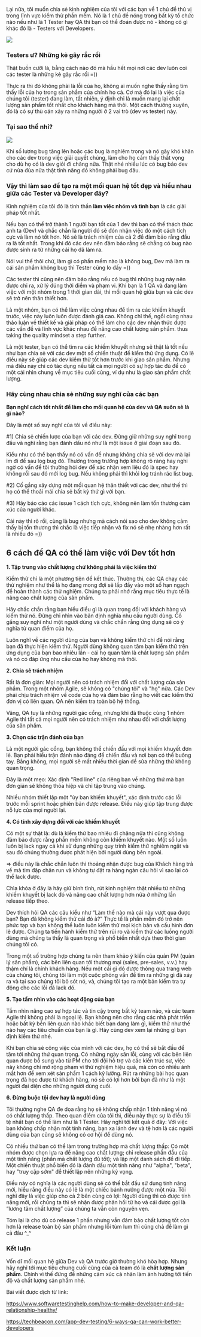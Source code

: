 Lại nữa, tôi muốn chia sẻ kinh nghiệm của tôi với các bạn về 1 chủ đề thú vị trong lĩnh vực kiểm thử phần mềm. Nó là 1 chủ đề nóng trong bất kỳ tổ chức nào nếu như là 1 Tester hay QA thì bạn có thể đoán được nó - không có gì khác đó là - Testers với Developers.

![](https://images.viblo.asia/fe86ced9-d2da-4181-bec8-8c7b882502d2.jpg)
 
### Testers ư? Những kẻ gây rắc rối

Thật buồn cười là, bằng cách nào đó mà hầu hết mọi nơi các dev luôn coi các tester là những kẻ gây rắc rối =))

Thực ra thì đó không phải là lỗi của họ, không ai muốn nghe thấy rằng tìm thấy lỗi của họ trong sản phẩm của chính họ cả. Cơ mà đó lại là việc của chúng tôi (tester) đang làm, tất nhiên, ý định chỉ là muốn mang lại chất lượng sản phẩm tốt nhất cho khách hàng mà thôi. Một cách thường xuyên, đó là có sự thù oán xảy ra những người ở 2 vai trò (dev vs tester) này. 

### Tại sao thế nhỉ? 
![](https://images.viblo.asia/9886e2c8-bf82-4366-be6d-376ff682e851.png)

Khi số lượng bug tăng lên hoặc các bug là nghiêm trọng và nó gây khó khăn cho các dev trong việc giải quyết chúng, làm cho họ cảm thấy thất vọng cho dù họ có là dev giỏi đi chăng nữa. 
Thật nhé nhiều lúc có bug báo dev cứ nửa đùa nửa thật tính năng đó không phải bug đâu. 

### Vậy thì làm sao để tạo ra một mối quan hệ tốt đẹp và hiểu nhau giữa các Tester và Developer đây?

Kinh nghiệm của tôi đó là tinh thần **làm việc nhóm và  tình bạn** là các giải pháp tốt nhất.

Nếu bạn có thể trở thành 1 người bạn tốt của 1 dev thì bạn có thể thách thức anh ta (Dev)  và chắc chắn là người đó sẽ đón nhận việc đó một cách tích cực và làm nó tốt hơn. Nó sẽ là trách nhiệm của cả 2 để đảm bảo rằng đầu ra là tốt nhất. Trong khi đó các dev nên đảm bảo rằng sẽ chẳng có bug nào được sinh ra từ những cái họ đã làm ra. 

Nói vui thế thôi chứ, làm gì có phần mềm nào là không bug, Dev mà làm ra cái sản phẩm không bug thì Tester cũng lo đấy =)) 

Các tester thì cũng nên đảm bảo rằng nếu có bug thì những bug này nên được chỉ ra, xử lý đúng thời điểm và phạm vi. Khi bạn là 1 QA và đang làm việc với một nhóm trong 1 thời gian dài, thì mối quan hệ giữa bạn và các dev sẽ trở nên thân thiết hơn.

Là một nhóm, bạn có thể làm việc cùng nhau để tìm ra các khiếm khuyết trước, việc này luôn luôn được đánh giá cao. Không chỉ thế, ngồi cùng nhau thảo luận về thiết kế và giải pháp có thể làm cho các dev nhận thức được các vấn đề và lĩnh vực khác nhau để nâng cao chất lượng sản phẩm. thus taking the quality mindset a step further.

Là một tester, bạn có thể tìm ra các khiếm khuyết nhưng sẽ thật là tốt nếu như bạn chia sẻ với các dev một số chiến thuật để kiểm thử ứng dụng. Có lẽ điều này sẽ giúp các dev kiểm thử tốt hơn trước khi giao sản phẩm. Nhưng mà điều này chỉ có tác dụng nếu tất cả mọi người có sự hợp tác đủ để có một cái nhìn chung về mục tiêu cuối cùng, ví dụ như là giao sản phẩm chất lượng. 

### Hãy cùng nhau chia sẻ những suy nghĩ của các bạn

**Bạn nghĩ cách tốt nhất để làm cho mối quan hệ của dev và QA suôn sẻ là gì nào?**
 
Đây là một số suy nghĩ của tôi về điều này: 

#1) Chia sẻ chiến lược của bạn với các dev. Đừng giữ những suy nghĩ trong đầu và nghĩ rằng bạn đánh dấu nó như là một issue ở giai đoạn sau đó. 

Kiểu như có thể bạn thấy nó có vấn đề nhưng không chia sẻ với dev mà lại ỉm đi để sau log bug đó. Thường trong trường hợp không rõ ràng hay nghi ngờ có vấn đề tôi thường hỏi dev để xác nhận xem liệu đó là spec hay không rồi sau đó mới log bug. Nếu không phải thì khỏi log tránh rác list bug. 

#2) Cố gắng xây dựng một mối quan hệ thân thiết với các dev, như thế thì họ có thể thoải mái chia sẻ bất kỳ thứ gì với bạn.

#3) Hãy báo cáo các issue 1 cách tích cực, không nên làm tổn thương cảm xúc của người khác. 

Cái này thì rõ rồi, cùng là bug nhưng mà cách nói sao cho dev không cảm thấy bị tổn thương thì chắc là việc tiếp nhận và fix nó sẽ nhẹ nhàng hơn rất là nhiều đó =)) 

## 6 cách để QA có thể làm việc với Dev tốt hơn
**1. Tập trung vào chất lượng chứ không phải là việc kiểm thử**

Kiểm thử chỉ là một phương tiện để kết thúc. Thường thì, các QA chạy các thử nghiệm như thể là họ đang mong đợi sẽ lấp đầy vào một số hạn ngạch để hoàn thành các thử nghiệm. Chúng ta phải nhớ rằng mục tiêu thực tế là nâng cao chất lượng của sản phẩm.

Hãy chắc chắn rằng bạn hiểu điều gì là quan trọng đối với khách hàng và kiểm thử nó. Đừng chỉ nhìn vào bản định nghĩa nhu cầu người dùng. Cố gắng suy nghĩ như một người dùng và chắc chắn rằng ứng dụng sẽ có ý nghĩa từ quan điểm của họ.

Luôn nghĩ về các người dùng của bạn và không kiểm thử chỉ để nói rằng bạn đã thực hiện kiểm thử. Người dùng không quan tâm bạn kiểm thử trên ứng dụng của bạn bao nhiêu lần - cái họ quan tâm là chất lượng sản phẩm và nó có đáp ứng nhu cầu của họ hay không mà thôi. 

**2. Chia sẻ trách nhiệm**

Rất là đơn giản: Mọi người nên có trách nhiệm đối với chất lượng của sản phẩm. Trong một nhóm Agile, sẽ không có "chúng tôi" và "họ" nữa. Các Dev phải chịu trách nhiệm về code của họ và đảm bảo rằng họ viết các kiểm thử đơn vị có liên quan. QA nên kiểm tra toàn bộ hệ thống.

Vâng, QA tuy là những người gác cổng, nhưng khi đã thuộc cùng 1 nhóm Agile thì tất cả mọi người nên có trách nhiệm như nhau đối với chất lượng của sản phẩm.

**3. Chọn các trận đánh của bạn**

Là một người gác cổng, bạn không thể chiến đấu với mọi khiếm khuyết đơn lẻ. Bạn phải hiểu trận đánh nào đáng để chiến đấu và nơi bạn có thể buông tay. Bằng không, mọi người sẽ mất nhiều thời gian để sửa những thứ không quan trọng.

Đây là một mẹo: Xác định "Red line" của riêng bạn về những thứ mà bạn đơn giản sẽ không thỏa hiệp và chỉ tập trung vào chúng.

Nhiều nhóm thiết lập một "ủy ban khiếm khuyết", xác định trước các lỗi trước mỗi sprint hoặc phiên bản được release. Điều này giúp tập trung được nỗ lực của mọi người lại. 

**4. Có tính xây dựng đối với các khiếm khuyết**

Có một sự thật là: dù là kiểm thử bao nhiêu đi chăng nữa thì cũng không đảm bảo được rằng phần mềm không còn khiếm khuyết nào. Một số luôn luôn bị lack ngay cả khi sử dụng những quy trình kiểm thử nghiêm ngặt và sau đó chúng thường được phát hiện bởi người dùng bên ngoài.

=> điều này là chắc chắn luôn thi thoảng nhận được bug của Khách hàng trả về mà tim đập chân run và không tự đặt ra hàng ngàn câu hỏi vì sao lại có thể lack được.

Chìa khóa ở đây là hãy giữ bình tĩnh, rút kinh nghiệm thật nhiều từ những khiếm khuyết bị lack đó và nâng cao chất lượng hơn nữa ở những lần release tiếp theo.

Dev thích hỏi QA các câu kiểu như “Làm thế nào mà cái này vượt qua được bạn? Bạn đã không kiểm thử cái đó à?” Thực tế là phần mềm đó trở nên phức tạp và bạn không thể luôn luôn kiểm thử mọi kịch bản và cấu hình đơn lẻ được. Chúng ta tiến hành kiểm thử trên rủi ro và kiểm thử các luồng người dùng mà chúng ta thấy là quan trọng và phổ biến nhất dựa theo thời gian chúng tôi có.

Trong một số trường hợp chúng ta nên tham khảo ý kiến của quản PM (quản lý sản phẩm), các bên liên quan tới thương mại (sales, pre-sales, v.v.) hay thậm chí là chính khách hàng. Nếu một cái gì đó được thông qua trang web của chúng tôi, chúng tôi làm một cuộc phỏng vấn để tìm ra những gì đã xảy ra và tại sao chúng tôi bỏ sót nó, và, chúng tôi tạo ra một bản kiểm tra tự động cho các lỗi đã lack đó.

**5. Tạo tầm nhìn vào các hoạt động của bạn**

Tầm nhìn nâng cao sự hợp tác và tin cậy trong bất kỳ team nào, và các team Agile thì không phải là ngoại lệ. Bạn không nên cho rằng các nhà phát triển hoặc bất kỳ bên liên quan nào khác biết bạn đang làm gì, kiểm thử như thế nào hay các tiêu chuẩn của bạn là gì. Hãy cùng dev xem lại những gì bạn định kiểm thử nhé.

Khi bạn chia sẻ công việc của mình với các dev, họ có thể sẽ bắt đầu để tâm tới những thứ quan trọng. Có những ngày săn lỗi, cùng với các bên liên quan được bổ sung vào từ PM cho tới đội hỗ trợ và các kiến trúc sư, việc này không chỉ mở rộng phạm vi thử nghiệm hiệu quả, mà còn có nhiều ánh mắt hơn để xem xét sản phẩm 1 cách kỹ lưỡng. Rút ra những bài học quan trọng đã học được từ khách hàng, nó sẽ có lợi hơn bởi bạn đã như là một người đại diện cho những người dùng cuối.

**6. Đừng buộc tội dev hay là người dùng**

Tôi thường nghe QA đe dọa rằng họ sẽ không chấp nhận 1 tính năng vì nó có chất lượng thấp. Theo quan điểm của tôi thì, điều này thực sự là điều tồi tệ nhất bạn có thể làm như là 1 Tester. Hãy nghĩ tới kết quả ở đây: Với việc bạn không chấp nhận một tính năng, bạn xa lánh dev và tệ hơn là các người dùng của bạn cũng sẽ không có cơ hội để dùng nó.

Có nhiều thứ bạn có thể làm trong trường hợp mà chất lượng thấp: Có một nhóm được chọn lựa ra để nâng cao chất lượng; chỉ release phần đầu của một tính năng (phần mà chất lượng đủ tốt); và lập một danh sách để đi tiếp. Một chiến thuật phổ biến đó là đánh dấu một tính năng như "alpha", "beta", hay "truy cập sớm" để thiết lập nên những kỳ vọng. 

Điều này có nghĩa là các người dùng sẽ có thể bắt đầu sử dụng tính năng mới, hiểu rằng điều này có lẽ là một chiếc bánh nướng được một nửa. Tôi nghĩ đây là việc giúp cho cả 2 bên cùng có lợi: Người dùng thì có được tính năng mới, rồi chúng ta thì sẽ nhận được phản hồi từ họ và cái được gọi là “lương tâm chất lượng” của chúng ta vẫn còn nguyên vẹn. 

Tóm lại là cho dù có release 1 phần nhưng vẫn đảm bảo chất lượng tốt còn hơn là release toàn bộ sản phẩm nhưng lỗi tùm lum thì cũng chả để làm gì cả đâu ^_^

### Kết luận

Vốn dĩ mối quan hệ giữa Dev và QA trước giờ thường khó hòa hợp. Nhưng hãy nghĩ tới mục tiêu chung cuối cùng của cả team đó là **chất lượng sản phẩm**. Chính vì thế đừng để những cảm xúc cả nhân làm ảnh hưởng tới tiến độ và chất lượng sản phẩm nhé. 

Bài viết được dịch từ link: 

https://www.softwaretestinghelp.com/how-to-make-developer-and-qa-relationship-healthy/

https://techbeacon.com/app-dev-testing/6-ways-qa-can-work-better-developers